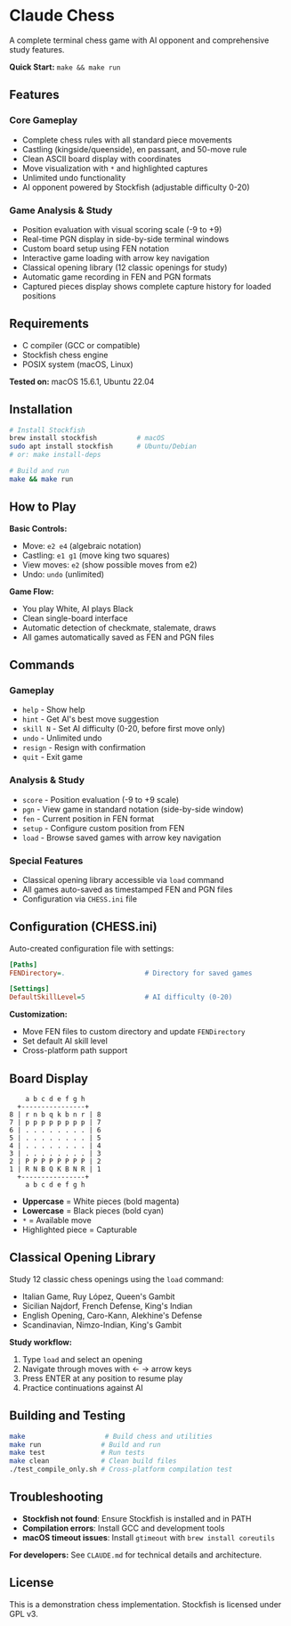 # Claude Chess

A complete terminal chess game with AI opponent and comprehensive study features.

**Quick Start:** `make && make run`

## Features

### Core Gameplay
- Complete chess rules with all standard piece movements
- Castling (kingside/queenside), en passant, and 50-move rule
- Clean ASCII board display with coordinates
- Move visualization with `*` and highlighted captures
- Unlimited undo functionality
- AI opponent powered by Stockfish (adjustable difficulty 0-20)

### Game Analysis & Study
- Position evaluation with visual scoring scale (-9 to +9)
- Real-time PGN display in side-by-side terminal windows
- Custom board setup using FEN notation
- Interactive game loading with arrow key navigation
- Classical opening library (12 classic openings for study)
- Automatic game recording in FEN and PGN formats
- Captured pieces display shows complete capture history for loaded positions

## Requirements

- C compiler (GCC or compatible)
- Stockfish chess engine
- POSIX system (macOS, Linux)

**Tested on:** macOS 15.6.1, Ubuntu 22.04

## Installation

```bash
# Install Stockfish
brew install stockfish          # macOS
sudo apt install stockfish      # Ubuntu/Debian
# or: make install-deps

# Build and run
make && make run
```

## How to Play

**Basic Controls:**
- Move: `e2 e4` (algebraic notation)
- Castling: `e1 g1` (move king two squares)
- View moves: `e2` (show possible moves from e2)
- Undo: `undo` (unlimited)

**Game Flow:**
- You play White, AI plays Black
- Clean single-board interface
- Automatic detection of checkmate, stalemate, draws
- All games automatically saved as FEN and PGN files

## Commands

### Gameplay
- `help` - Show help
- `hint` - Get AI's best move suggestion
- `skill N` - Set AI difficulty (0-20, before first move only)
- `undo` - Unlimited undo
- `resign` - Resign with confirmation
- `quit` - Exit game

### Analysis & Study
- `score` - Position evaluation (-9 to +9 scale)
- `pgn` - View game in standard notation (side-by-side window)
- `fen` - Current position in FEN format
- `setup` - Configure custom position from FEN
- `load` - Browse saved games with arrow key navigation

### Special Features
- Classical opening library accessible via `load` command
- All games auto-saved as timestamped FEN and PGN files
- Configuration via `CHESS.ini` file

## Configuration (CHESS.ini)

Auto-created configuration file with settings:

```ini
[Paths]
FENDirectory=.                    # Directory for saved games

[Settings]
DefaultSkillLevel=5               # AI difficulty (0-20)
```

**Customization:**
- Move FEN files to custom directory and update `FENDirectory`
- Set default AI skill level
- Cross-platform path support

## Board Display

```
    a b c d e f g h
  +----------------+
8 | r n b q k b n r | 8
7 | p p p p p p p p | 7
6 | . . . . . . . . | 6
5 | . . . . . . . . | 5
4 | . . . . . . . . | 4
3 | . . . . . . . . | 3
2 | P P P P P P P P | 2
1 | R N B Q K B N R | 1
  +----------------+
    a b c d e f g h
```

- **Uppercase** = White pieces (bold magenta)
- **Lowercase** = Black pieces (bold cyan)
- `*` = Available move
- Highlighted piece = Capturable

## Classical Opening Library

Study 12 classic chess openings using the `load` command:
- Italian Game, Ruy López, Queen's Gambit
- Sicilian Najdorf, French Defense, King's Indian
- English Opening, Caro-Kann, Alekhine's Defense
- Scandinavian, Nimzo-Indian, King's Gambit

**Study workflow:**
1. Type `load` and select an opening
2. Navigate through moves with ← → arrow keys
3. Press ENTER at any position to resume play
4. Practice continuations against AI

## Building and Testing

```bash
make                    # Build chess and utilities
make run               # Build and run
make test              # Run tests
make clean             # Clean build files
./test_compile_only.sh # Cross-platform compilation test
```

## Troubleshooting

- **Stockfish not found**: Ensure Stockfish is installed and in PATH
- **Compilation errors**: Install GCC and development tools
- **macOS timeout issues**: Install `gtimeout` with `brew install coreutils`









**For developers:** See `CLAUDE.md` for technical details and architecture.

## License

This is a demonstration chess implementation. Stockfish is licensed under 
GPL v3.